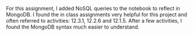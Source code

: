 For this assignment, I added NoSQL queries to the notebook to reflect in MongoDB. I found the in class assignments very helpful for this project and often referred to activities: 12.3.1, 12.2.6 and 12.1.5. After a few activities, I found the MongoDB syntax much easier to understand.